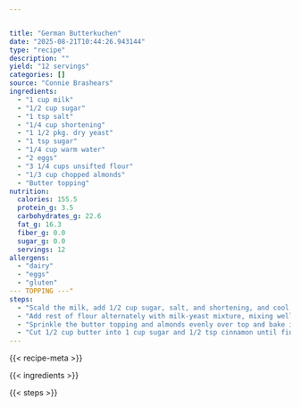 ```yaml
---


title: "German Butterkuchen"
date: "2025-08-21T10:44:26.943144"
type: "recipe"
description: ""
yield: "12 servings"
categories: []
source: "Connie Brashears"
ingredients:
  - "1 cup milk"
  - "1/2 cup sugar"
  - "1 tsp salt"
  - "1/4 cup shortening"
  - "1 1/2 pkg. dry yeast"
  - "1 tsp sugar"
  - "1/4 cup warm water"
  - "2 eggs"
  - "3 1/4 cups unsifted flour"
  - "1/3 cup chopped almonds"
  - "Butter topping"
nutrition:
  calories: 155.5
  protein_g: 3.5
  carbohydrates_g: 22.6
  fat_g: 16.3
  fiber_g: 0.0
  sugar_g: 0.0
  servings: 12
allergens:
  - "dairy"
  - "eggs"
  - "gluten"
--- TOPPING ---"
steps:
  - "Scald the milk, add 1/2 cup sugar, salt, and shortening, and cool to lukewarm. Dissolve yeast and 1 tsp sugar in warm water, then stir into cooled milk mixture. Beat the eggs with 1 cup of the flour."
  - "Add rest of flour alternately with milk-yeast mixture, mixing well after each addition. Pour into greased 9 x 13 inch baking pan, spreading dough evenly. Set in a warm place to rise for 45 minutes."
  - "Sprinkle the butter topping and almonds evenly over top and bake in moderate hot oven, 375 degrees for 30 minutes, or until lightly brown."
  - "Cut 1/2 cup butter into 1 cup sugar and 1/2 tsp cinnamon until fine crumbs develop."
---
```


{{< recipe-meta >}}

{{< ingredients >}}

{{< steps >}}

